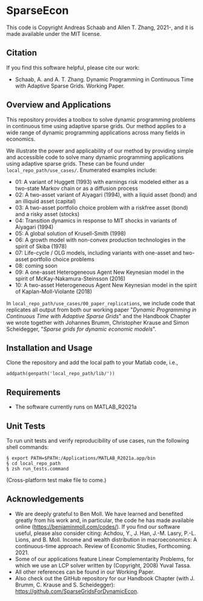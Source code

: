 # SparseEcon

This code is Copyright Andreas Schaab and Allen T. Zhang, 2021-, and it is made available under the MIT license.

## Citation

If you find this software helpful, please cite our work:
- Schaab, A. and A. T. Zhang. Dynamic Programming in Continuous Time with Adaptive Sparse Grids. Working Paper.

## Overview and Applications
This repository provides a toolbox to solve dynamic programming problems in continuous time using adaptive sparse grids. Our method applies to a wide range of dynamic programming applications across many fields in economics.

We illustrate the power and applicability of our method by providing simple and accessible code to solve many dynamic programming applications using adaptive sparse grids. These can be found under ``local_repo_path/use_cases/``. Enumerated examples include:
- 01: A variant of Huggett (1993) with earnings risk modeled either as a two-state Markov chain or as a diffusion process
- 02: A two-asset variant of Aiyagari (1994), with a liquid asset (bond) and an illiquid asset (capital)
- 03: A two-asset portfolio choice problem with a riskfree asset (bond) and a risky asset (stocks)
- 04: Transition dynamics in response to MIT shocks in variants of Aiyagari (1994)
- 05: A global solution of Krusell-Smith (1998)
- 06: A growth model with non-convex production technologies in the spirit of Skiba (1978)
- 07: Life-cycle / OLG models, including variants with one-asset and two-asset portfolio choice problems
- 08: coming soon
- 09: A one-asset Heterogeneous Agent New Keynesian model in the spirit of McKay-Nakamura-Steinsson (2016)
- 10: A two-asset Heterogeneous Agent New Keynesian model in the spirit of Kaplan-Moll-Violante (2018)

In ``local_repo_path/use_cases/00_paper_replications``, we include code that replicates all output from both our working paper "_Dynamic Programming in Continuous Time with Adaptive Sparse Grids_" and the Handbook Chapter we wrote together with Johannes Brumm, Christopher Krause and Simon Scheidegger, "_Sparse grids for dynamic economic models_".

## Installation and Usage
Clone the repository and add the local path to your Matlab code, i.e.,
````
addpath(genpath('local_repo_path/lib/'))
````

## Requirements
- The software currently runs on MATLAB_R2021a

## Unit Tests
To run unit tests and verify reproducibility of use cases, run the following shell commands:
````
§ export PATH=$PATH:/Applications/MATLAB_R2021a.app/bin
§ cd local_repo_path
§ zsh run_tests.command
````
(Cross-platform test make file to come.)

## Acknowledgements
- We are deeply grateful to Ben Moll. We have learned and benefited greatly from his work and, in particular, the code he has made available online (https://benjaminmoll.com/codes/). If you find our software useful, please also consider citing: Achdou, Y., J. Han, J.-M. Lasry, P.-L. Lions, and B. Moll. Income and wealth distribution in macroeconomics: A continuous-time approach. Review of Economic Studies, Forthcoming. 2021.
- Some of our applications feature Linear Complementarity Problems, for which we use an LCP solver written by (Copyright, 2008) Yuval Tassa.
- All other references can be found in our Working Paper. 
- Also check out the GitHub repository for our Handbook Chapter (with J. Brumm, C. Krause and S. Scheidegger): https://github.com/SparseGridsForDynamicEcon.
